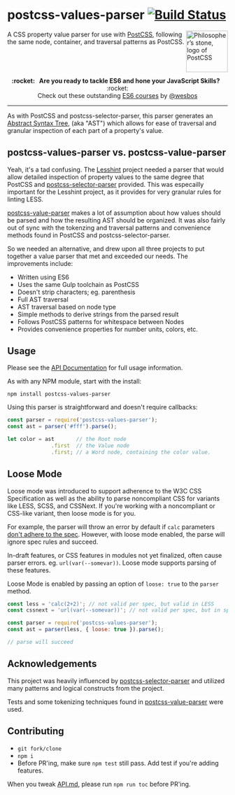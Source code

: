 # postcss-values-parser  [![Build Status](https://travis-ci.org/shellscape/postcss-values-parser.svg?branch=master)](https://travis-ci.org/shellscape/postcss-values-parser)

<img align="right" width="95" height="95"
     title="Philosopher’s stone, logo of PostCSS"
     src="http://postcss.github.io/postcss/logo.svg">

A CSS property value parser for use with [PostCSS](https://github.com/postcss/postcss),
following the same node, container, and traversal patterns as PostCSS.

## &nbsp;
<p align="center">
  <b>:rocket: &nbsp; Are you ready to tackle ES6 and hone your JavaScript Skills?</b> &nbsp; :rocket:<br/>
  Check out these outstanding <a href="https://es6.io/">ES6 courses</a> by <a href="https://github.com/wesbos">@wesbos</a>
</p>

---

As with PostCSS and postcss-selector-parser, this parser generates an
[Abstract Syntax Tree](https://en.wikipedia.org/wiki/Abstract_syntax_tree),
(aka "AST") which allows for ease of traversal and granular inspection of each
part of a property's value.

## postcss-values-parser vs. postcss-value-parser

Yeah, it's a tad confusing. The [Lesshint](https://github.com/lesshint/lesshint)
project needed a parser that would allow detailed inspection of property values
to the same degree that PostCSS and [postcss-selector-parser](https://github.com/postcss/postcss-selector-parser)
provided. This was especailly important for the Lesshint project, as it provides
for very granular rules for linting LESS.

[postcss-value-parser](https://github.com/TrySound/postcss-value-parser)
makes a lot of assumption about how values should be parsed and how the resulting
AST should be organized. It was also fairly out of sync with the tokenzing and
traversal patterns and convenience methods found in PostCSS and
postcss-selector-parser.

So we needed an alternative, and drew upon all three projects to put together a
value parser that met and exceeded our needs. The improvements include:

- Written using ES6
- Uses the same Gulp toolchain as PostCSS
- Doesn't strip characters; eg. parenthesis
- Full AST traversal
- AST traversal based on node type
- Simple methods to derive strings from the parsed result
- Follows PostCSS patterns for whitespace between Nodes
- Provides convenience properties for number units, colors, etc.

## Usage

Please see the [API Documentation](API.md) for full usage information.

As with any NPM module, start with the install:

```
npm install postcss-values-parser
```

Using this parser is straightforward and doesn't require callbacks:

```js
const parser = require('postcss-values-parser');
const ast = parser('#fff').parse();

let color = ast       // the Root node
              .first  // the Value node
              .first; // a Word node, containing the color value.
```

## Loose Mode

Loose mode was introduced to support adherence to the W3C CSS Specification as
well as the ability to parse noncompliant CSS for variants like LESS, SCSS, and
CSSNext. If you're working with a noncompliant or CSS-like variant, then loose
mode is for you.

For example, the parser
will throw an error by default if `calc` parameters [don't adhere to the spec](https://www.w3.org/TR/css-values/#calc-syntax).
However, with loose mode enabled, the parse will ignore spec rules and succeed.

In-draft features, or CSS features in modules not yet finalized, often cause parser
errors. eg. `url(var(--somevar))`. Loose mode supports parsing of these features.

Loose Mode is enabled by passing an option of `loose: true` to the `parser` method.

```js
const less = 'calc(2+2)'; // not valid per spec, but valid in LESS
const cssnext = 'url(var(--somevar))'; // not valid per spec, but in spec draft

const parser = require('postcss-values-parser');
const ast = parser(less, { loose: true }).parse();

// parse will succeed
```

## Acknowledgements

This project was heavily influenced by [postcss-selector-parser](https://github.com/postcss/postcss-selector-parser)
and utilized many patterns and logical constructs from the project.

Tests and some tokenizing techniques found in [postcss-value-parser](https://github.com/TrySound/postcss-value-parser)
were used.

## Contributing

- `git fork/clone`
- `npm i`
- Before PR'ing, make sure `npm test` still pass. Add test if you're adding features.

When you tweak [API.md](API.md), please run `npm run toc` before PR'ing.
